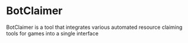 # BotClaimer
BotClaimer is a tool that integrates various automated resource claiming tools for games into a single interface
